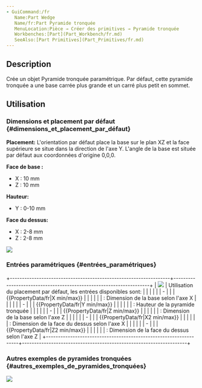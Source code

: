 ```yaml
---
- GuiCommand:/fr
   Name:Part Wedge
   Name/fr:Part Pyramide tronquée
   MenuLocation:Pièce → Créer des primitives → Pyramide tronquée
   Workbenches:[Part](Part_Workbench/fr.md)
   SeeAlso:[Part Primitives](Part_Primitives/fr.md)
---
```



</div>

## Description

Crée un objet Pyramide tronquée paramétrique. Par défaut, cette pyramide tronquée a une base carrée plus grande et un carré plus petit en sommet.

## Utilisation

### Dimensions et placement par défaut {#dimensions_et_placement_par_défaut}

**Placement:** L'orientation par défaut place la base sur le plan XZ et la face supérieure se situe dans la direction de l\'axe Y. L\'angle de la base est située par défaut aux coordonnées d\'origine 0,0,0.

**Face de base :**

-   X : 10 mm
-   Z : 10 mm

**Hauteur:**

-   Y : 0-10 mm

**Face du dessus:**

-   X : 2-8 mm
-   Z : 2-8 mm

![](images/PartWedgeProperty.png ) 

### Entrées paramétriques {#entrées_paramétriques}

+------------------------------------------------------------------+--------------------------------------------------------------------+
| ![](images/PartWedgeProperty_Inputs.png ) | Utilisation du placement par défaut, les entrées disponibles sont: |
|                                                                  |                                                                    |
|                                                                  | -                                                   |
|                                                                  |     {{PropertyData/fr|X min/max}}                                  |
|                                                                  |                                                                 |
|                                                                  |     : Dimension de la base selon l\'axe X                          |
|                                                                  |                                                                    |
|                                                                  | -                                                   |
|                                                                  |     {{PropertyData/fr|Y min/max}}                                  |
|                                                                  |                                                                 |
|                                                                  |     : Hauteur de la pyramide tronquée                              |
|                                                                  |                                                                    |
|                                                                  | -                                                   |
|                                                                  |     {{PropertyData/fr|Z min/max}}                                  |
|                                                                  |                                                                 |
|                                                                  |     : Dimension de la base selon l\'axe Z                          |
|                                                                  |                                                                    |
|                                                                  | -                                                   |
|                                                                  |     {{PropertyData/fr|X2 min/max}}                                 |
|                                                                  |                                                                 |
|                                                                  |     : Dimension de la face du dessus selon l\'axe X                |
|                                                                  |                                                                    |
|                                                                  | -                                                   |
|                                                                  |     {{PropertyData/fr|Z2 min/max}}                                 |
|                                                                  |                                                                 |
|                                                                  |     : Dimension de la face du dessus selon l\'axe Z                |
+------------------------------------------------------------------+--------------------------------------------------------------------+

### Autres exemples de pyramides tronquées {#autres_exemples_de_pyramides_tronquées}

![](images/Wedge_examples.png )


<div class="mw-translate-fuzzy">





</div>


 
